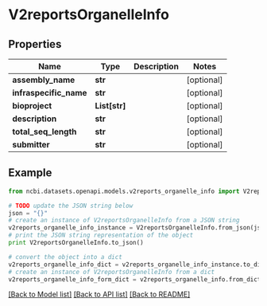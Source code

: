 # V2reportsOrganelleInfo


## Properties

Name | Type | Description | Notes
------------ | ------------- | ------------- | -------------
**assembly_name** | **str** |  | [optional] 
**infraspecific_name** | **str** |  | [optional] 
**bioproject** | **List[str]** |  | [optional] 
**description** | **str** |  | [optional] 
**total_seq_length** | **str** |  | [optional] 
**submitter** | **str** |  | [optional] 

## Example

```python
from ncbi.datasets.openapi.models.v2reports_organelle_info import V2reportsOrganelleInfo

# TODO update the JSON string below
json = "{}"
# create an instance of V2reportsOrganelleInfo from a JSON string
v2reports_organelle_info_instance = V2reportsOrganelleInfo.from_json(json)
# print the JSON string representation of the object
print V2reportsOrganelleInfo.to_json()

# convert the object into a dict
v2reports_organelle_info_dict = v2reports_organelle_info_instance.to_dict()
# create an instance of V2reportsOrganelleInfo from a dict
v2reports_organelle_info_form_dict = v2reports_organelle_info.from_dict(v2reports_organelle_info_dict)
```
[[Back to Model list]](../README.md#documentation-for-models) [[Back to API list]](../README.md#documentation-for-api-endpoints) [[Back to README]](../README.md)


